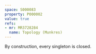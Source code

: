 ```yaml
---
space: S000083
property: P000002
value: true
refs:
- mr: MR3728284
  name: Topology (Munkres)
---
```


By construction, every singleton is closed.
